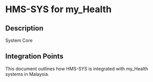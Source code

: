 # HMS-SYS for my_Health

## Description

System Core

## Integration Points

This document outlines how HMS-SYS is integrated with my_Health systems in Malaysia.
